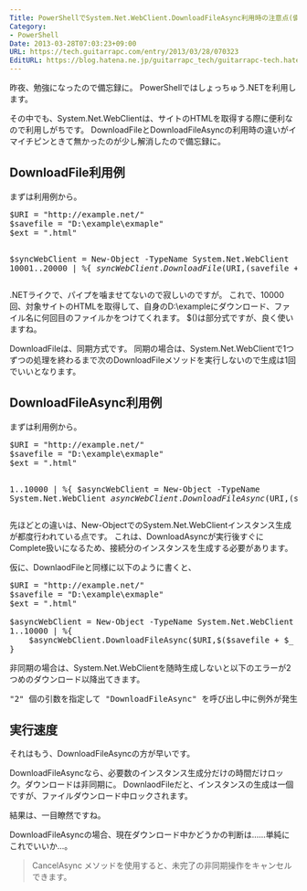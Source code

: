 ```yaml
---
Title: PowerShellでSystem.Net.WebClient.DownloadFileAsync利用時の注意点(備忘録)
Category:
- PowerShell
Date: 2013-03-28T07:03:23+09:00
URL: https://tech.guitarrapc.com/entry/2013/03/28/070323
EditURL: https://blog.hatena.ne.jp/guitarrapc_tech/guitarrapc-tech.hatenablog.com/atom/entry/11696248318757675497
---
```


昨夜、勉強になったので備忘録に。
PowerShellではしょっちゅう.NETを利用します。

その中でも、System.Net.WebClientは、サイトのHTMLを取得する際に便利なので利用しがちです。
DownloadFileとDownloadFileAsyncの利用時の違いがイマイチピンときて無かったのが少し解消したので備忘録に。



<h2>DownloadFile利用例</h2>
まずは利用例から。
<pre class="brush: powershell">
$URI = &quot;http://example.net/&quot;
$savefile = &quot;D:\example\exmaple&quot;
$ext = &quot;.html&quot;

$syncWebClient = New-Object -TypeName System.Net.WebClient
10001..20000 | %{
    $syncWebClient.DownloadFile($URI,$($savefile + $_ + $ext))
}
</pre>

.NETライクで、パイプを噛ませてないので寂しいのですが。
これで、10000回、対象サイトのHTMLを取得して、自身のD:\exampleにダウンロード、ファイル名に何回目のファイルかをつけてくれます。
$()は部分式ですが、良く使いますね。

DownloadFileは、同期方式です。
同期の場合は、System.Net.WebClientで1つずつの処理を終わるまで次のDownloadFileメソッドを実行しないので生成は1回でいいとなります。

<h2>DownloadFileAsync利用例</h2>
まずは利用例から。
<pre class="brush: powershell">
$URI = &quot;http://example.net/&quot;
$savefile = &quot;D:\example\exmaple&quot;
$ext = &quot;.html&quot;

1..10000 | %{
    $asyncWebClient = New-Object -TypeName System.Net.WebClient
    $asyncWebClient.DownloadFileAsync($URI,$($savefile + $_ + $ext))
}
</pre>

先ほどとの違いは、New-ObjectでのSystem.Net.WebClientインスタンス生成が都度行われている点です。
これは、DownloadAsyncが実行後すぐにComplete扱いになるため、接続分のインスタンスを生成する必要があります。

仮に、DownlaodFileと同様に以下のように書くと、
<pre class="brush: powershell">
$URI = &quot;http://example.net/&quot;
$savefile = &quot;D:\example\exmaple&quot;
$ext = &quot;.html&quot;

$asyncWebClient = New-Object -TypeName System.Net.WebClient
1..10000 | %{
    $asyncWebClient.DownloadFileAsync($URI,$($savefile + $_ + $ext))
}
</pre>

非同期の場合は、System.Net.WebClientを随時生成しないと以下のエラーが2つめのダウンロード以降出てきます。
<pre class="brush: powershell">
&quot;2&quot; 個の引数を指定して &quot;DownloadFileAsync&quot; を呼び出し中に例外が発生しました: &quot;WebClient は同時 I/O 操作をサポートしません。&quot;
</pre>

<h2>実行速度</h2>
それはもう、DownloadFileAsyncの方が早いです。

DownloadFileAsyncなら、必要数のインスタンス生成分だけの時間だけロック。ダウンロードは非同期に。
DownlaodFileだと、インスタンスの生成は一個ですが、ファイルダウンロード中ロックされます。

結果は、一目瞭然ですね。

DownloadFileAsyncの場合、現在ダウンロード中かどうかの判断は……単純にこれでいいか…。
<blockquote>CancelAsync メソッドを使用すると、未完了の非同期操作をキャンセルできます。</blockquote>

